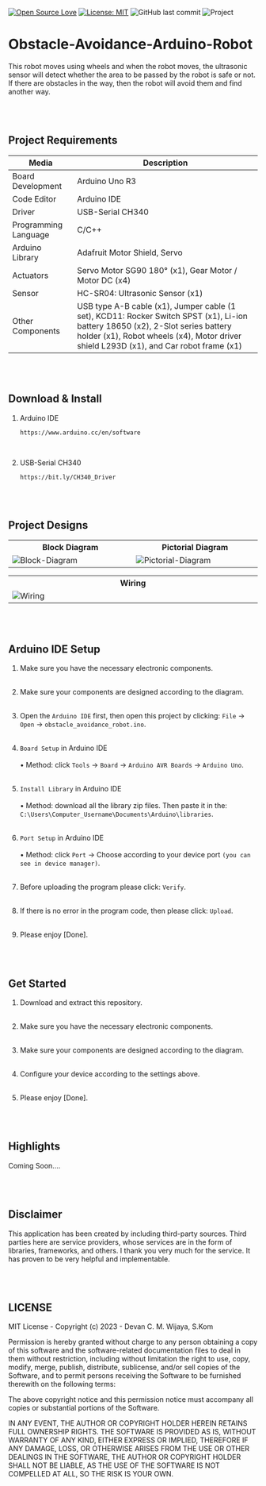 [![Open Source Love](https://badges.frapsoft.com/os/v1/open-source.svg?style=flat)](https://github.com/ellerbrock/open-source-badges/)
[![License: MIT](https://img.shields.io/badge/License-MIT-blue.svg?logo=github&color=%23F7DF1E)](https://opensource.org/licenses/MIT)
![GitHub last commit](https://img.shields.io/github/last-commit/devancakra/Obstacle-Avoidance-Arduino-Robot)
![Project](https://img.shields.io/badge/Project-Arduino-light.svg?style=flat&logo=arduino&logoColor=white&color=%23F7DF1E)

# Obstacle-Avoidance-Arduino-Robot
This robot moves using wheels and when the robot moves, the ultrasonic sensor will detect whether the area to be passed by the robot is safe or not. If there are obstacles in the way, then the robot will avoid them and find another way.

<br><br>

## Project Requirements
| Media | Description |
| --- | --- |
| Board Development | Arduino Uno R3 |
| Code Editor | Arduino IDE |
| Driver | USB-Serial CH340 |
| Programming Language | C/C++ |
| Arduino Library | Adafruit Motor Shield, Servo |
| Actuators | Servo Motor SG90 180° (x1), Gear Motor / Motor DC (x4) |
| Sensor | HC-SR04: Ultrasonic Sensor (x1) |
| Other Components | USB type A-B cable (x1), Jumper cable (1 set), KCD11: Rocker Switch SPST (x1), Li-ion battery 18650 (x2), 2-Slot series battery holder (x1), Robot wheels (x4), Motor driver shield L293D (x1), and Car robot frame (x1) |

<br><br>

## Download & Install
1. Arduino IDE

   ```
   https://www.arduino.cc/en/software
   ```
<br>

2. USB-Serial CH340

   ```
   https://bit.ly/CH340_Driver
   ```
   
<br><br>

## Project Designs
<table>
<tr>
<th width="420">Block Diagram</th>
<th width="420">Pictorial Diagram</th>
</tr>
<tr>
<td><img src="https://github.com/devancakra/Obstacle-Avoidance-Arduino-Robot/assets/54527592/168fadce-b7fe-482e-8f20-cc923b72a8aa" alt="Block-Diagram"></td>
<td><img src="https://github.com/devancakra/Obstacle-Avoidance-Arduino-Robot/assets/54527592/e4354b52-9cd0-41db-83ea-f03e04aa77fa" alt="Pictorial-Diagram"></td>
</tr>
</table>
<table>
<tr>
<th width="840">Wiring</th>
</tr>
<tr>
<td><img src="https://github.com/devancakra/STM32-based-Bluetooth-Radio-Control-Car-Robot/assets/54527592/67e99951-4168-43d3-a886-e7cf640d02aa" alt="Wiring"></td>
</tr>
</table>

<br><br>

## Arduino IDE Setup
1. Make sure you have the necessary electronic components.<br><br>
   
2. Make sure your components are designed according to the diagram.<br><br>
   
3. Open the ``` Arduino IDE ``` first, then open this project by clicking: ``` File ``` -> ``` Open ``` -> ``` obstacle_avoidance_robot.ino ```.<br><br>
   
4. ``` Board Setup ``` in Arduino IDE<br><br>
   • Method: click ``` Tools ``` -> ``` Board ``` -> ``` Arduino AVR Boards ``` -> ``` Arduino Uno ```.<br><br>
   
5. ``` Install Library ``` in Arduino IDE<br><br>
   • Method: download all the library zip files. Then paste it in the: ``` C:\Users\Computer_Username\Documents\Arduino\libraries ```.<br><br>

6. ``` Port Setup ``` in Arduino IDE<br><br>
   • Method: click ``` Port ``` -> Choose according to your device port ``` (you can see in device manager) ```.<br><br>

7. Before uploading the program please click: ``` Verify ```.<br><br>

8. If there is no error in the program code, then please click: ``` Upload ```.<br><br>
   
9. Please enjoy [Done].

<br><br>

## Get Started
1. Download and extract this repository.<br><br>
   
2. Make sure you have the necessary electronic components.<br><br>
   
3. Make sure your components are designed according to the diagram.<br><br>
   
4. Configure your device according to the settings above.<br><br>

5. Please enjoy [Done].

<br><br>

## Highlights
Coming Soon....

<br><br>

## Disclaimer
This application has been created by including third-party sources. Third parties here are service providers, whose services are in the form of libraries, frameworks, and others. I thank you very much for the service. It has proven to be very helpful and implementable.

<br><br>

## LICENSE
MIT License - Copyright (c) 2023 - Devan C. M. Wijaya, S.Kom

Permission is hereby granted without charge to any person obtaining a copy of this software and the software-related documentation files to deal in them without restriction, including without limitation the right to use, copy, modify, merge, publish, distribute, sublicense, and/or sell copies of the Software, and to permit persons receiving the Software to be furnished therewith on the following terms:

The above copyright notice and this permission notice must accompany all copies or substantial portions of the Software.

IN ANY EVENT, THE AUTHOR OR COPYRIGHT HOLDER HEREIN RETAINS FULL OWNERSHIP RIGHTS. THE SOFTWARE IS PROVIDED AS IS, WITHOUT WARRANTY OF ANY KIND, EITHER EXPRESS OR IMPLIED, THEREFORE IF ANY DAMAGE, LOSS, OR OTHERWISE ARISES FROM THE USE OR OTHER DEALINGS IN THE SOFTWARE, THE AUTHOR OR COPYRIGHT HOLDER SHALL NOT BE LIABLE, AS THE USE OF THE SOFTWARE IS NOT COMPELLED AT ALL, SO THE RISK IS YOUR OWN.

